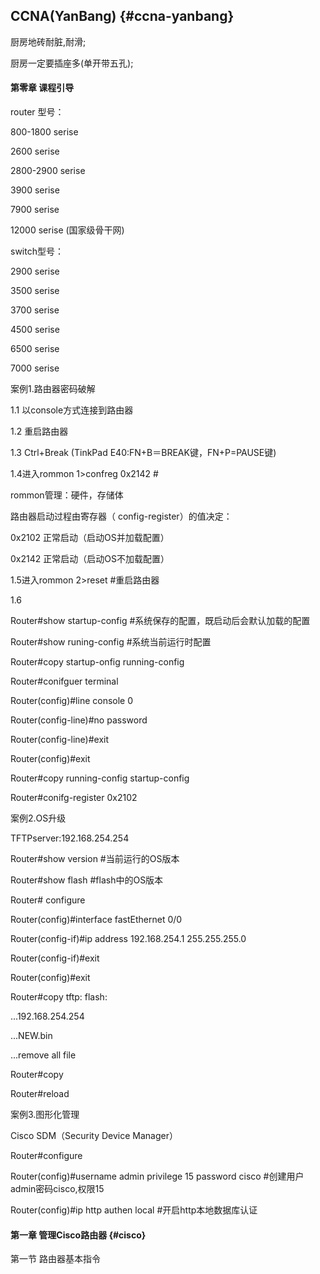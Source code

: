 ## CCNA(YanBang) {#ccna-yanbang}

厨房地砖耐脏,耐滑;

厨房一定要插座多(单开带五孔);

#### 第零章 课程引导

router 型号：

800-1800   serise

2600       serise

2800-2900  serise

3900       serise

7900       serise

12000      serise    (国家级骨干网)

switch型号：

2900 serise

3500 serise

3700 serise

4500 serise

6500 serise

7000 serise

案例1.路由器密码破解

1.1 以console方式连接到路由器

1.2 重启路由器

1.3 Ctrl+Break  (TinkPad E40:FN+B＝BREAK键，FN+P=PAUSE键)

1.4进入rommon 1&gt;confreg 0x2142    #

rommon管理：硬件，存储体

路由器启动过程由寄存器（ config-register）的值决定：

0x2102 正常启动（启动OS并加载配置）

0x2142 正常启动（启动OS不加载配置）

1.5进入rommon 2&gt;reset   #重启路由器

1.6

Router#show startup-config #系统保存的配置，既启动后会默认加载的配置

Router#show runing-config  #系统当前运行时配置

Router#copy startup-onfig running-config

Router#conifguer terminal

Router(config)#line console 0

Router(config-line)#no password

Router(config-line)#exit

Router(config)#exit

Router#copy running-config startup-config

Router#conifg-register 0x2102

案例2.OS升级

TFTPserver:192.168.254.254

Router#show version #当前运行的OS版本

Router#show flash    #flash中的OS版本

Router# configure

Router(config)#interface fastEthernet 0/0

Router(config-if)#ip address 192.168.254.1 255.255.255.0

Router(config-if)#exit

Router(config)#exit

Router#copy tftp: flash:

...192.168.254.254

...NEW.bin

...remove all file

Router#copy

Router#reload

案例3.图形化管理

Cisco SDM（Security Device Manager）

Router#configure

Router(config)#username admin privilege 15 password cisco #创建用户admin密码cisco,权限15

Router(config)#ip http authen local        #开启http本地数据库认证

#### 第一章 管理Cisco路由器 {#cisco}

第一节 路由器基本指令